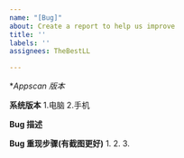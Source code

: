 ```yaml
---
name: "[Bug]"
about: Create a report to help us improve
title: ''
labels: ''
assignees: TheBestLL

---
```


**Appscan 版本*

**系统版本**
1.电脑
2.手机

**Bug 描述**

**Bug 重现步骤(有截图更好)**
1.
2.
3.
